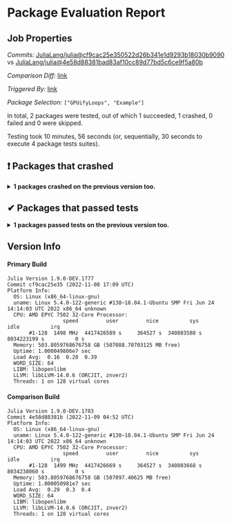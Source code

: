 # Package Evaluation Report

## Job Properties

*Commits:* [JuliaLang/julia@cf9cac25e350522d26b341e1d9293b18030b9090](https://github.com/JuliaLang/julia/commit/cf9cac25e350522d26b341e1d9293b18030b9090) vs [JuliaLang/julia@4e58d88381bad83af10cc89d77bd5c6ce9f5a80b](https://github.com/JuliaLang/julia/commit/4e58d88381bad83af10cc89d77bd5c6ce9f5a80b)

*Comparison Diff:* [link](https://github.com/JuliaLang/julia/compare/4e58d88381bad83af10cc89d77bd5c6ce9f5a80b..cf9cac25e350522d26b341e1d9293b18030b9090)

*Triggered By:* [link](https://github.com/JuliaLang/julia/commit/cf9cac25e350522d26b341e1d9293b18030b9090#commitcomment-89369509)

*Package Selection:* `["GPUifyLoops", "Example"]`

In total, 2 packages were tested, out of which 1 succeeded, 1 crashed, 0 failed and 0 were skipped.

Testing took 10 minutes, 56 seconds (or, sequentially, 30 seconds to execute 4 package tests suites).


## ❗ Packages that crashed

<details><summary><strong>1 packages crashed on the previous version too.</strong></summary>
<p>

<details open><summary>An internal error was encountered (1 packages):</summary>
<p>


- [GPUifyLoops v0.2.9](https://s3.amazonaws.com/julialang-reports/nanosoldier/pkgeval/by_hash/cf9cac2_vs_4e58d88/GPUifyLoops.primary.log)

</p>
</details>

</p>
</details>


## ✔ Packages that passed tests

<details><summary><strong>1 packages passed tests on the previous version too.</strong></summary>
<p>

- [Example v0.5.3](https://s3.amazonaws.com/julialang-reports/nanosoldier/pkgeval/by_hash/cf9cac2_vs_4e58d88/Example.primary.log)

</p>
</details>


## Version Info

#### Primary Build

```
Julia Version 1.9.0-DEV.1777
Commit cf9cac25e35 (2022-11-08 17:09 UTC)
Platform Info:
  OS: Linux (x86_64-linux-gnu)
  uname: Linux 5.4.0-122-generic #138~18.04.1-Ubuntu SMP Fri Jun 24 14:14:03 UTC 2022 x86_64 unknown
  CPU: AMD EPYC 7502 32-Core Processor: 
                  speed         user         nice          sys         idle          irq
       #1-128  1498 MHz  4417426589 s     364527 s  340803588 s  8034223199 s          0 s
  Memory: 503.8059768676758 GB (507088.70703125 MB free)
  Uptime: 1.000049806e7 sec
  Load Avg:  0.16  0.28  0.39
  WORD_SIZE: 64
  LIBM: libopenlibm
  LLVM: libLLVM-14.0.6 (ORCJIT, znver2)
  Threads: 1 on 128 virtual cores

```

#### Comparison Build

```
Julia Version 1.9.0-DEV.1783
Commit 4e58d88381b (2022-11-09 04:52 UTC)
Platform Info:
  OS: Linux (x86_64-linux-gnu)
  uname: Linux 5.4.0-122-generic #138~18.04.1-Ubuntu SMP Fri Jun 24 14:14:03 UTC 2022 x86_64 unknown
  CPU: AMD EPYC 7502 32-Core Processor: 
                  speed         user         nice          sys         idle          irq
       #1-128  1499 MHz  4417426669 s     364527 s  340803668 s  8034238060 s          0 s
  Memory: 503.8059768676758 GB (507097.40625 MB free)
  Uptime: 1.000050981e7 sec
  Load Avg:  0.29  0.3  0.4
  WORD_SIZE: 64
  LIBM: libopenlibm
  LLVM: libLLVM-14.0.6 (ORCJIT, znver2)
  Threads: 1 on 128 virtual cores

```
<!-- Generated on 2022-11-09T08:37:49.513 -->
